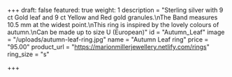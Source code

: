 +++
draft: false
featured: true
weight: 1
description = "Sterling silver with 9 ct Gold leaf and 9 ct Yellow and Red gold granules.\nThe Band measures 10.5 mm at the widest point.\nThis ring is inspired by the lovely colours of autumn.\nCan be made up to size U (European)"
id = "Autumn_Leaf"
image = "/uploads/autumn-leaf-ring.jpg"
name = "Autumn Leaf ring"
price = "95.00"
product_url = "https://marionmillerjewellery.netlify.com/rings"
ring_size = "s"

+++
